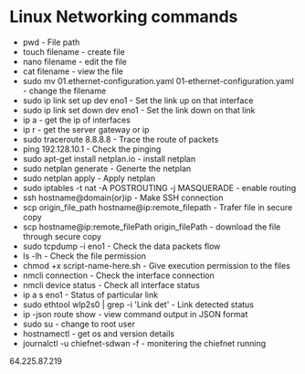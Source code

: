 # Linux Networking commands

* pwd - File path
* touch filename - create file
* nano filename - edit the file
* cat filename - view the file
* sudo mv 01.ethernet-configuration.yaml 01-ethernet-configuration.yaml - change the filename
* sudo ip link set up dev eno1 - Set the link up on that interface
* sudo ip link set down dev eno1 - Set the link down on that link
* ip a - get the ip of interfaces
* ip r - get the server gateway or ip 
* sudo traceroute 8.8.8.8 - Trace the route of packets 
* ping 192.128.10.1 - Check the pinging 
* sudo apt-get install netplan.io - install netplan 
* sudo netplan generate - Generte the netplan 
* sudo netplan apply - Apply netplan 
* sudo iptables -t nat -A POSTROUTING -j MASQUERADE - enable routing 
* ssh hostname@domain(or)ip - Make SSH connection
* scp origin_file_path hostname@ip:remote_filepath - Trafer file in secure copy 
* scp hostname@ip:remote_filePath origin_filePath - download the file through secure copy
* sudo tcpdump -i eno1 - Check the data packets flow
* ls -lh - Check the file permission
* chmod +x script-name-here.sh - Give execution permission to the files
* nmcli connection - Check the interface connection
* nmcli device status - Check all interface status
* ip a s eno1 - Status of particular link
* sudo ethtool wlp2s0 | grep -i 'Link det' - Link detected status
* ip -json route show - view command output in JSON format
* sudo su - change to root user
* hostnamectl - get os and version details
* journalctl -u chiefnet-sdwan -f - monitering the chiefnet running 

64.225.87.219